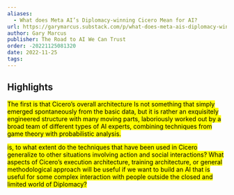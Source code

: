 ```yaml
---
aliases:
  - What does Meta AI’s Diplomacy-winning Cicero Mean for AI?
url: https://garymarcus.substack.com/p/what-does-meta-ais-diplomacy-winning
author: Gary Marcus
publisher: The Road to AI We Can Trust
order: -20221125081320
date: 2022-11-25
tags:
---
```


## Highlights
<mark>The first is that Cicero’s overall architecture Is not something that simply emerged spontaneously from the basic data, but it is rather an exquisitely engineered structure with many moving parts, laboriously worked out by a broad team of different types of AI experts, combining techniques from game theory with probabilistic analysis.</mark>

<mark>is, to what extent do the techniques that have been used in Cicero generalize to other situations involving action and social interactions? What aspects of Cicero’s execution architecture, training architecture, or general methodological approach will be useful if we want to build an AI that is useful for some complex interaction with people outside the closed and limited world of Diplomacy?</mark>

